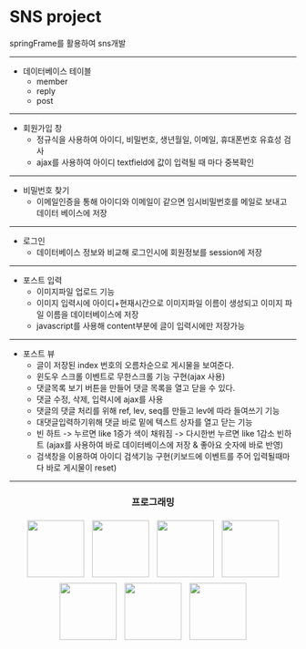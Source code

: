 # SNS project

springFrame를 활용하여 sns개발

<hr/>

* 데이터베이스 테이블
  * member
  * reply
  * post


<hr/>

* 회원가입 창
   * 정규식을 사용하여 아이디, 비밀번호, 생년월일, 이메일, 휴대폰번호 유효성 검사
   * ajax를 사용하여 아이디 textfield에 값이 입력될 때 마다 중복확인
<hr/>    

* 비밀번호 찾기
   * 이메일인증을 통해 아이디와 이메일이 같으면 임시비밀번호를 메일로 보내고 데이터 베이스에 저장
  
* * *

* 로그인
  * 데이터베이스 정보와 비교해 로그인시에 회원정보를 session에 저장
   

* * *

* 포스트 입력 
   * 이미지파일 업로드 기능
   * 이미지 입력시에 아이디+현재시간으로 이미지파일 이름이 생성되고 이미지 파일 이름을 데이터베이스에 저장
   * javascript를 사용해 content부분에 글이 입력시에만 저장가능
   
* * *

* 포스트 뷰
   * 글이 저장된 index 번호의 오름차순으로 게시물을 보여준다.
   * 윈도우 스크롤 이벤트로 무한스크롤 기능 구현(ajax 사용)
   * 댓글목록 보기 버튼을 만들어 댓글 목록을 열고 닫을 수 있다.
   * 댓글 수정, 삭제, 입력시에 ajax를 사용
   * 댓글의 댓글 처리를 위해 ref, lev, seq를 만들고 lev에 따라 들여쓰기 기능
   * 대댓글입력하기위해 댓글 바로 밑에 텍스트 상자를 열고 닫는 기능
   * 빈 하트 -> 누르면 like 1증가 색이 채워짐 -> 다시한번 누르면 like 1감소 빈하트 (ajax를 사용하여 바로 데이터베이스에 저장 & 좋아요 숫자에 바로 반영)
   * 검색창을 이용하여 아이디 검색기능 구현(키보드에 이벤트를 주어 입력될때마다 바로 게시물이 reset)
   


<hr/>
<div align="center"><h3>프로그래밍 </h3></div>
<div align="center">
  <img src="https://user-images.githubusercontent.com/60992456/83469665-4a438500-a4bb-11ea-96e2-6848bf6a42e8.png" width="100" style="margin:5px"/>
  <img src="https://user-images.githubusercontent.com/60992456/83471065-ad82e680-a4be-11ea-8354-9d8b943136e3.png" width="100" style="margin:5px"/>
  <img src="https://user-images.githubusercontent.com/60992456/83470858-29306380-a4be-11ea-864a-b6e28bca1e51.png" width="100" style="margin:5px"/>
  <img src="https://user-images.githubusercontent.com/60992456/83470859-29c8fa00-a4be-11ea-8cad-f5b9aaf73ac8.jpg" width="100" style="margin:5px"/>
  <img src="https://user-images.githubusercontent.com/60992456/83471145-e3c06600-a4be-11ea-86f6-473d55a798e4.png" width="100" style="margin:5px"/>
  <img src="https://user-images.githubusercontent.com/60992456/83471772-86c5af80-a4c0-11ea-8602-de9167dc1c96.png" width="100" style="margin:5px"/>
  <img src="https://user-images.githubusercontent.com/60992456/83471793-9218db00-a4c0-11ea-8c1b-0747f08e5c9c.png" width="100" style="margin:5px"/>
  
</di1v>

